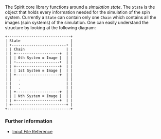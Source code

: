 
The Spirit core library functions around a *simulation state*.
The `State` is the object that holds every information needed for the simulation of the spin system. Currently a `State` can contain only one `Chain` which contains all the images (spin systems) of the simulation. One can easily understand the structure by looking at the following diagram:

```
+-----------------------------+
| State                       |
| +-------------------------+ |
| | Chain                   | |
| | +--------------------+  | |
| | | 0th System ≡ Image |  | |
| | +--------------------+  | |
| | +--------------------+  | |
| | | 1st System ≡ Image |  | |
| | +--------------------+  | |
| |   .                     | |
| |   .                     | |
| |   .                     | |
| | +--------------------+  | |
| | | Nth System ≡ Image |  | |
| | +--------------------+  | |
| +-------------------------+ |
+-----------------------------+
```

### Further information
* [Input File Reference](Input.md)